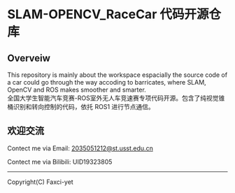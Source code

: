 # SLAM-OPENCV_RaceCar 代码开源仓库
## Overveiw
This repository is mainly about the workspace espacially the source code of a car could go through the way accoding to barricates, where SLAM, OpenCV and ROS makes smoother and smarter.  
全国大学生智能汽车竞赛-ROS室外无人车竞速赛专项代码开源。包含了纯视觉锥桶识别和转向控制的代码，依托 ROS1 进行节点通信。

## 欢迎交流 
Contect me via Email: 2035051212@st.usst.edu.cn

Contect me via Bilibili: UID19323805

---
Copyright(C) Faxci-yet


